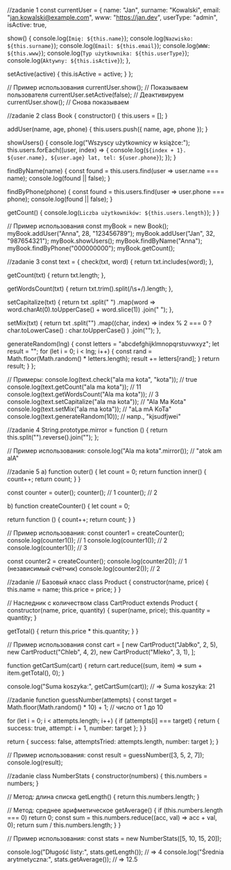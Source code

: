 //zadanie 1
const currentUser = {
  name: "Jan",
  surname: "Kowalski",
  email: "jan.kowalski@example.com",
  www: "https://jan.dev",
  userType: "admin",
  isActive: true,

  show() {
    console.log(`Imię: ${this.name}`);
    console.log(`Nazwisko: ${this.surname}`);
    console.log(`Email: ${this.email}`);
    console.log(`WWW: ${this.www}`);
    console.log(`Typ użytkownika: ${this.userType}`);
    console.log(`Aktywny: ${this.isActive}`);
  },

  setActive(active) {
    this.isActive = active;
  }
};

// Пример использования
currentUser.show();          // Показываем пользователя
currentUser.setActive(false); // Деактивируем
currentUser.show();          // Снова показываем


//zadanie 2
class Book {
  constructor() {
    this.users = [];
  }

  addUser(name, age, phone) {
    this.users.push({ name, age, phone });
  }

  showUsers() {
    console.log("Wszyscy użytkownicy w książce:");
    this.users.forEach((user, index) => {
      console.log(`${index + 1}. ${user.name}, ${user.age} lat, tel: ${user.phone}`);
    });
  }

  findByName(name) {
    const found = this.users.find(user => user.name === name);
    console.log(found || false);
  }

  findByPhone(phone) {
    const found = this.users.find(user => user.phone === phone);
    console.log(found || false);
  }

  getCount() {
    console.log(`Liczba użytkowników: ${this.users.length}`);
  }
}

// Пример использования
const myBook = new Book();
myBook.addUser("Anna", 28, "123456789");
myBook.addUser("Jan", 32, "987654321");
myBook.showUsers();
myBook.findByName("Anna");
myBook.findByPhone("000000000");
myBook.getCount();


//zadanie 3
const text = {
  check(txt, word) {
    return txt.includes(word);
  },

  getCount(txt) {
    return txt.length;
  },

  getWordsCount(txt) {
    return txt.trim().split(/\s+/).length;
  },

  setCapitalize(txt) {
    return txt
      .split(" ")
      .map(word => word.charAt(0).toUpperCase() + word.slice(1))
      .join(" ");
  },

  setMix(txt) {
    return txt
      .split("")
      .map((char, index) =>
        index % 2 === 0 ? char.toLowerCase() : char.toUpperCase()
      )
      .join("");
  },

  generateRandom(lng) {
    const letters = "abcdefghijklmnopqrstuvwxyz";
    let result = "";
    for (let i = 0; i < lng; i++) {
      const rand = Math.floor(Math.random() * letters.length);
      result += letters[rand];
    }
    return result;
  }
};

// Примеры:
console.log(text.check("ala ma kota", "kota")); // true
console.log(text.getCount("ala ma kota"));      // 11
console.log(text.getWordsCount("Ala ma kota")); // 3
console.log(text.setCapitalize("ala ma kota")); // "Ala Ma Kota"
console.log(text.setMix("ala ma kota"));        // "aLa mA KoTa"
console.log(text.generateRandom(10));           // напр., "kjsudfjwei"



//zadanie 4
String.prototype.mirror = function () {
  return this.split("").reverse().join("");
};

// Пример использования:
console.log("Ala ma kota".mirror()); // "atok am alA"


//zadanie 5
a) 
function outer() {
  let count = 0;
  return function inner() {
    count++;
    return count;
  }
}

const counter = outer();
counter(); // 1
counter(); // 2

b)
function createCounter() {
  let count = 0;

  return function () {
    count++;
    return count;
  }
}

// Пример использования:
const counter1 = createCounter();
console.log(counter1()); // 1
console.log(counter1()); // 2
console.log(counter1()); // 3

const counter2 = createCounter();
console.log(counter2()); // 1 (независимый счётчик)
console.log(counter2()); // 2



//zadanie
// Базовый класс
class Product {
  constructor(name, price) {
    this.name = name;
    this.price = price;
  }
}

// Наследник с количеством
class CartProduct extends Product {
  constructor(name, price, quantity) {
    super(name, price);
    this.quantity = quantity;
  }

  getTotal() {
    return this.price * this.quantity;
  }
}

// Пример использования
const cart = [
  new CartProduct("Jabłko", 2, 5),
  new CartProduct("Chleb", 4, 2),
  new CartProduct("Mleko", 3, 1),
];

function getCartSum(cart) {
  return cart.reduce((sum, item) => sum + item.getTotal(), 0);
}

console.log("Suma koszyka:", getCartSum(cart)); // => Suma koszyka: 21



//zadanie
function guessNumber(attempts) {
  const target = Math.floor(Math.random() * 10) + 1; // число от 1 до 10

  for (let i = 0; i < attempts.length; i++) {
    if (attempts[i] === target) {
      return {
        success: true,
        attempt: i + 1,
        number: target
      };
    }
  }

  return {
    success: false,
    attemptsTried: attempts.length,
    number: target
  };
}

// Пример использования:
const result = guessNumber([3, 5, 2, 7]);
console.log(result);



//zadanie
class NumberStats {
  constructor(numbers) {
    this.numbers = numbers;
  }

  // Метод: длина списка
  getLength() {
    return this.numbers.length;
  }

  // Метод: среднее арифметическое
  getAverage() {
    if (this.numbers.length === 0) return 0;
    const sum = this.numbers.reduce((acc, val) => acc + val, 0);
    return sum / this.numbers.length;
  }
}

// Пример использования:
const stats = new NumberStats([5, 10, 15, 20]);

console.log("Długość listy:", stats.getLength());         // => 4
console.log("Średnia arytmetyczna:", stats.getAverage()); // => 12.5

